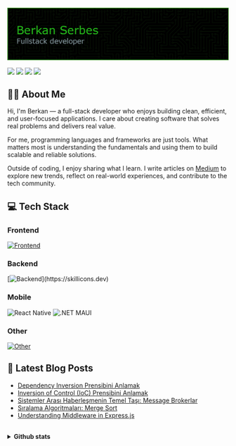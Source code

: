 ![Header](./github-header-image.png)

<p align="left"> 
    <a href="https://www.linkedin.com/in/berkanserbes" target="_blank" rel="noreferrer"><img src="https://img.shields.io/badge/linkedin-%230077B5.svg?&style=for-the-badge&logo=linkedin&logoColor=white"/></a>  
    <a href="http://www.medium.com/@berkanserbes" target="_blank" rel="noreferrer"><img src="https://img.shields.io/badge/Medium-12100E?style=for-the-badge&logo=medium&logoColor=white" /></a>
    <a href="https://leetcode.com/berkanserbes/" target="_blank" rel="noreferrer"><img src="https://img.shields.io/badge/LeetCode-000000?style=for-the-badge&logo=LeetCode&logoColor=#d16c06"/></a>
    <a href="mailto:berkanserbes3@gmail.com" target="_blank"><img src="https://img.shields.io/badge/Gmail-D14836?style=for-the-badge&logo=gmail&logoColor=white" /></a>
</p>

## :man_technologist: About Me
Hi, I'm Berkan — a full-stack developer who enjoys building clean, efficient, and user-focused applications. I care about creating software that solves real problems and delivers real value.

For me, programming languages and frameworks are just tools. What matters most is understanding the fundamentals and using them to build scalable and reliable solutions.

Outside of coding, I enjoy sharing what I learn. I write articles on [Medium](http://www.medium.com/@berkanserbes) to explore new trends, reflect on real-world experiences, and contribute to the tech community.

## :computer: Tech Stack
### Frontend 
[![Frontend](https://skillicons.dev/icons?i=html,css,bootstrap,tailwind,js,ts,react,next)](https://skillicons.dev)

### Backend 
[![Backend](https://skillicons.dev/icons?i=java,cs,dotnet,nodejs,express,)](https://skillicons.dev)

### Mobile 
![React Native](https://img.shields.io/badge/react_native-%2320232a.svg?style=for-the-badge&logo=react&logoColor=%2361DAFB)
![.NET MAUI](https://img.shields.io/badge/.NET%20MAUI-grey?style=for-the-badge&color=purple)

### Other
[![Other](https://skillicons.dev/icons?i=docker,rabbitmq,git,postman,redis,mongo)](https://skillicons.dev)
<!-- ![MSSQL](https://img.shields.io/badge/Microsoft_SQL_Server-CC2927?style=for-the-badge&logo=microsoft-sql-server&logoColor=white) -->

## :pencil: Latest Blog Posts
<!-- BLOG-POST-LIST:START -->
- [Dependency Inversion Prensibini Anlamak](https://medium.com/@berkanserbes/dependency-inversion-prensibini-anlamak-35917207ff80?source=rss-6300fe4bff09------2)
- [Inversion of Control &lpar;IoC&rpar; Prensibini Anlamak](https://medium.com/@berkanserbes/inversion-of-control-ioc-prensibini-anlamak-334d172adedf?source=rss-6300fe4bff09------2)
- [Sistemler Arası Haberleşmenin Temel Taşı: Message Brokerlar](https://medium.com/@berkanserbes/sistemler-aras%C4%B1-mesajla%C5%9Fman%C4%B1n-temel-ta%C5%9F%C4%B1-message-brokerlar-c03bd148de34?source=rss-6300fe4bff09------2)
- [Sıralama Algoritmaları: Merge Sort](https://medium.com/@berkanserbes/s%C4%B1ralama-algoritmalar%C4%B1-merge-sort-97c403e0887f?source=rss-6300fe4bff09------2)
- [Understanding Middleware in Express.js](https://javascript.plainenglish.io/understanding-middleware-in-express-js-3e8475b5b30f?source=rss-6300fe4bff09------2)
<!-- BLOG-POST-LIST:END -->

<br>

<details>
<summary style="font-weight:bold">Github stats</summary>
<img alt="Berkan's Github Stats" src="https://github-readme-stats-berkanserbes.vercel.app/api/?username=berkanserbes&show_icons=true&include_all_commits=true&count_private=true&theme=react&hide_border=true&bg_color=1F222E&title_color=0891b2&icon_color=0891b2" height="192px"/><img alt="Berkan's Top Languages" src="https://github-readme-stats-berkanserbes.vercel.app//api/top-langs/?username=berkanserbes&langs_count=8&layout=compact&theme=react&hide_border=true&bg_color=1F222E&title_color=0891b2&icon_color=0891b2" height="192px"/><img src="https://github-readme-streak-stats.herokuapp.com/?user=berkanserbes&stroke=ffffff&background=1c1917&ring=0891b2&fire=0891b2&currStreakNum=ffffff&currStreakLabel=0891b2&sideNums=ffffff&sideLabels=ffffff&dates=ffffff&hide_border=true" style="display:block;margin-left:auto; margin-right:auto;"/>
</details>

